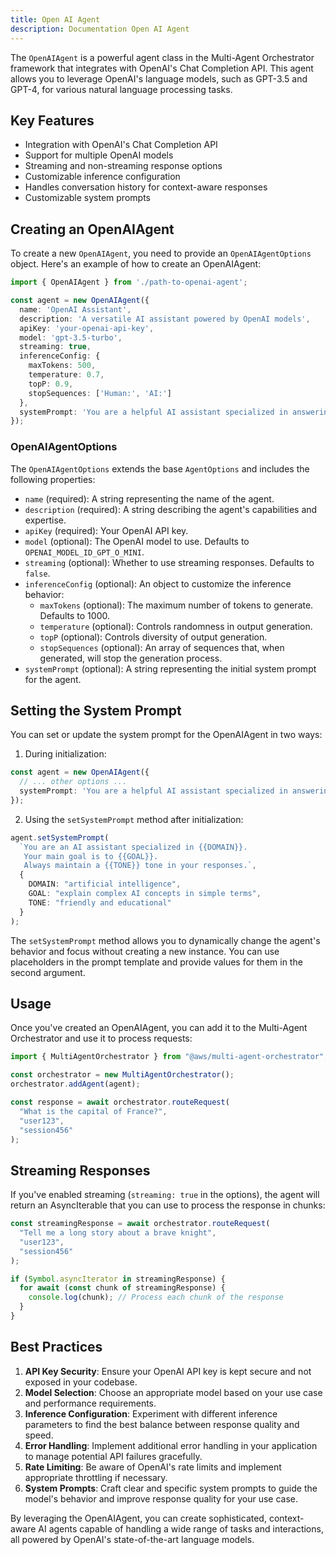 ```yaml
---
title: Open AI Agent
description: Documentation Open AI Agent
---
```


The `OpenAIAgent` is a powerful agent class in the Multi-Agent Orchestrator framework that integrates with OpenAI's Chat Completion API. This agent allows you to leverage OpenAI's language models, such as GPT-3.5 and GPT-4, for various natural language processing tasks.

## Key Features

- Integration with OpenAI's Chat Completion API
- Support for multiple OpenAI models
- Streaming and non-streaming response options
- Customizable inference configuration
- Handles conversation history for context-aware responses
- Customizable system prompts

## Creating an OpenAIAgent

To create a new `OpenAIAgent`, you need to provide an `OpenAIAgentOptions` object. Here's an example of how to create an OpenAIAgent:

```typescript
import { OpenAIAgent } from './path-to-openai-agent';

const agent = new OpenAIAgent({
  name: 'OpenAI Assistant',
  description: 'A versatile AI assistant powered by OpenAI models',
  apiKey: 'your-openai-api-key',
  model: 'gpt-3.5-turbo',
  streaming: true,
  inferenceConfig: {
    maxTokens: 500,
    temperature: 0.7,
    topP: 0.9,
    stopSequences: ['Human:', 'AI:']
  },
  systemPrompt: 'You are a helpful AI assistant specialized in answering questions about technology.'
});
```

### OpenAIAgentOptions

The `OpenAIAgentOptions` extends the base `AgentOptions` and includes the following properties:

- `name` (required): A string representing the name of the agent.
- `description` (required): A string describing the agent's capabilities and expertise.
- `apiKey` (required): Your OpenAI API key.
- `model` (optional): The OpenAI model to use. Defaults to `OPENAI_MODEL_ID_GPT_O_MINI`.
- `streaming` (optional): Whether to use streaming responses. Defaults to `false`.
- `inferenceConfig` (optional): An object to customize the inference behavior:
  - `maxTokens` (optional): The maximum number of tokens to generate. Defaults to 1000.
  - `temperature` (optional): Controls randomness in output generation.
  - `topP` (optional): Controls diversity of output generation.
  - `stopSequences` (optional): An array of sequences that, when generated, will stop the generation process.
- `systemPrompt` (optional): A string representing the initial system prompt for the agent.

## Setting the System Prompt

You can set or update the system prompt for the OpenAIAgent in two ways:

1. During initialization:

```typescript
const agent = new OpenAIAgent({
  // ... other options ...
  systemPrompt: 'You are a helpful AI assistant specialized in answering questions about technology.'
});
```

2. Using the `setSystemPrompt` method after initialization:

```typescript
agent.setSystemPrompt(
  `You are an AI assistant specialized in {{DOMAIN}}.
   Your main goal is to {{GOAL}}.
   Always maintain a {{TONE}} tone in your responses.`,
  {
    DOMAIN: "artificial intelligence",
    GOAL: "explain complex AI concepts in simple terms",
    TONE: "friendly and educational"
  }
);
```

The `setSystemPrompt` method allows you to dynamically change the agent's behavior and focus without creating a new instance. You can use placeholders in the prompt template and provide values for them in the second argument.

## Usage

Once you've created an OpenAIAgent, you can add it to the Multi-Agent Orchestrator and use it to process requests:

```typescript
import { MultiAgentOrchestrator } from "@aws/multi-agent-orchestrator";

const orchestrator = new MultiAgentOrchestrator();
orchestrator.addAgent(agent);

const response = await orchestrator.routeRequest(
  "What is the capital of France?",
  "user123",
  "session456"
);
```

## Streaming Responses

If you've enabled streaming (`streaming: true` in the options), the agent will return an AsyncIterable that you can use to process the response in chunks:

```typescript
const streamingResponse = await orchestrator.routeRequest(
  "Tell me a long story about a brave knight",
  "user123",
  "session456"
);

if (Symbol.asyncIterator in streamingResponse) {
  for await (const chunk of streamingResponse) {
    console.log(chunk); // Process each chunk of the response
  }
}
```

## Best Practices

1. **API Key Security**: Ensure your OpenAI API key is kept secure and not exposed in your codebase.
2. **Model Selection**: Choose an appropriate model based on your use case and performance requirements.
3. **Inference Configuration**: Experiment with different inference parameters to find the best balance between response quality and speed.
4. **Error Handling**: Implement additional error handling in your application to manage potential API failures gracefully.
5. **Rate Limiting**: Be aware of OpenAI's rate limits and implement appropriate throttling if necessary.
6. **System Prompts**: Craft clear and specific system prompts to guide the model's behavior and improve response quality for your use case.

By leveraging the OpenAIAgent, you can create sophisticated, context-aware AI agents capable of handling a wide range of tasks and interactions, all powered by OpenAI's state-of-the-art language models.